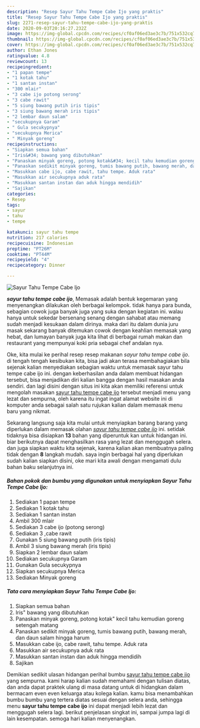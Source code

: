```yaml
---
description: "Resep Sayur Tahu Tempe Cabe Ijo yang praktis"
title: "Resep Sayur Tahu Tempe Cabe Ijo yang praktis"
slug: 2271-resep-sayur-tahu-tempe-cabe-ijo-yang-praktis
date: 2020-09-03T20:16:27.232Z
image: https://img-global.cpcdn.com/recipes/cf0af06ed3ae3c7b/751x532cq70/sayur-tahu-tempe-cabe-ijo-foto-resep-utama.jpg
thumbnail: https://img-global.cpcdn.com/recipes/cf0af06ed3ae3c7b/751x532cq70/sayur-tahu-tempe-cabe-ijo-foto-resep-utama.jpg
cover: https://img-global.cpcdn.com/recipes/cf0af06ed3ae3c7b/751x532cq70/sayur-tahu-tempe-cabe-ijo-foto-resep-utama.jpg
author: Ethan Jones
ratingvalue: 4.8
reviewcount: 13
recipeingredient:
- "1 papan tempe"
- "1 kotak tahu"
- "1 santan instan"
- "300 mlair"
- "3 cabe ijo potong serong"
- "3 cabe rawit"
- "5 siung bawang putih iris tipis"
- "3 siung bawang merah iris tipis"
- "2 lembar daun salam"
- "secukupnya Garam"
- " Gula secukypnya"
- "secukupnya Merica"
- " Minyak goreng"
recipeinstructions:
- "Siapkan semua bahan"
- "Iris&#34; bawang yang dibutuhkan"
- "Panaskan minyak goreng, potong kotak&#34; kecil tahu kemudian goreng setengah matang"
- "Panaskan sedikit minyak goreng, tumis bawang putih, bawang merah, dan daun salam hingga harum"
- "Masukkan cabe ijo, cabe rawit, tahu tempe. Aduk rata"
- "Masukkan air secukupnya aduk rata"
- "Masukkan santan instan dan aduk hingga mendidih"
- "Sajikan"
categories:
- Resep
tags:
- sayur
- tahu
- tempe

katakunci: sayur tahu tempe 
nutrition: 217 calories
recipecuisine: Indonesian
preptime: "PT26M"
cooktime: "PT44M"
recipeyield: "4"
recipecategory: Dinner

---
```



![Sayur Tahu Tempe Cabe Ijo](https://img-global.cpcdn.com/recipes/cf0af06ed3ae3c7b/751x532cq70/sayur-tahu-tempe-cabe-ijo-foto-resep-utama.jpg)

<b><i>sayur tahu tempe cabe ijo</i></b>, Memasak adalah bentuk kegemaran yang menyenangkan dilakukan oleh berbagai kelompok. tidak hanya para bunda, sebagian cowok juga banyak juga yang suka dengan kegiatan ini. walau hanya untuk sekedar bersenang senang dengan sahabat atau memang sudah menjadi kesukaan dalam dirinya. maka dari itu dalam dunia juru masak sekarang banyak ditemukan cowok dengan keahlian memasak yang hebat, dan lumayan banyak juga kita lihat di berbagai rumah makan dan restaurant yang mempunyai koki pria sebagai chef andalan nya.



Oke, kita mulai ke perihal resep resep makanan <i>sayur tahu tempe cabe ijo</i>. di tengah tengah kesibukan kita, bisa jadi akan terasa membahagiakan bila sejenak kalian menyediakan sebagian waktu untuk memasak sayur tahu tempe cabe ijo ini. dengan keberhasilan anda dalam membuat hidangan tersebut, bisa menjadikan diri kalian bangga dengan hasil masakan anda sendiri. dan lagi disini dengan situs ini kita akan memiliki referensi untuk mengolah masakan <u>sayur tahu tempe cabe ijo</u> tersebut menjadi menu yang lezat dan sempurna, oleh karena itu ingat ingat alamat website ini di komputer anda sebagai salah satu rujukan kalian dalam memasak menu baru yang nikmat.


Sekarang langsung saja kita mulai untuk menyiapkan barang barang yang diperlukan dalam memasak olahan <u><i>sayur tahu tempe cabe ijo</i></u> ini. setidak tidaknya bisa disiapkan <b>13</b> bahan yang diperuntuk kan untuk hidangan ini. biar berikutnya dapat menghasilkan rasa yang lezat dan menggugah selera. dan juga siapkan waktu kita sejenak, karena kalian akan membuatnya paling tidak dengan <b>8</b> langkah mudah. saya ingin berbagai hal yang diperlukan sudah kalian siapkan disini, oke mari kita awali dengan mengamati dulu bahan baku selanjutnya ini.

<!--inarticleads1-->

##### Bahan pokok dan bumbu yang digunakan untuk menyiapkan Sayur Tahu Tempe Cabe Ijo:

1. Sediakan 1 papan tempe
1. Sediakan 1 kotak tahu
1. Sediakan 1 santan instan
1. Ambil 300 mlair
1. Sediakan 3 cabe ijo (potong serong)
1. Sediakan 3 ,cabe rawit
1. Gunakan 5 siung bawang putih (iris tipis)
1. Ambil 3 siung bawang merah (iris tipis)
1. Siapkan 2 lembar daun salam
1. Sediakan secukupnya Garam
1. Gunakan  Gula secukypnya
1. Siapkan secukupnya Merica
1. Sediakan  Minyak goreng




<!--inarticleads2-->

##### Tata cara menyiapkan Sayur Tahu Tempe Cabe Ijo:

1. Siapkan semua bahan
1. Iris&#34; bawang yang dibutuhkan
1. Panaskan minyak goreng, potong kotak&#34; kecil tahu kemudian goreng setengah matang
1. Panaskan sedikit minyak goreng, tumis bawang putih, bawang merah, dan daun salam hingga harum
1. Masukkan cabe ijo, cabe rawit, tahu tempe. Aduk rata
1. Masukkan air secukupnya aduk rata
1. Masukkan santan instan dan aduk hingga mendidih
1. Sajikan




Demikian sedikit ulasan hidangan perihal bumbu <u>sayur tahu tempe cabe ijo</u> yang sempurna. kami harap kalian sudah memahami dengan tulisan diatas, dan anda dapat praktek ulang di masa datang untuk di hidangkan dalam bermacam even even keluarga atau kolega kalian. kamu bisa menambahkan bumbu bumbu yang tertera diatas sesuai dengan selera anda, sehingga menu <b>sayur tahu tempe cabe ijo</b> ini dapat menjadi lebih lezat dan menggugah selera lagi. berikut penjelasan singkat ini, sampai jumpa lagi di lain kesempatan. semoga hari kalian menyenangkan.
